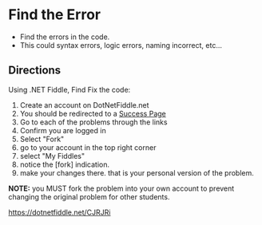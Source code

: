 # Find the Error
- Find the errors in the code. 
- This could syntax errors, logic errors, naming incorrect, etc...

## Directions
Using .NET Fiddle, Find Fix the code:

1. Create an account on DotNetFiddle.net
2. You should be redirected to a [Success Page](https://dotnetfiddle.net/SignUp/Success)
2. Go to each of the problems through the links
3. Confirm you are logged in
4. Select "Fork"
5. go to your account in the top right corner
6. select "My Fiddles"
7. notice the [fork] indication.
8. make your changes there. that is your personal version of the problem.

**NOTE:** you MUST fork the problem into your own account to prevent changing the original 
problem for other students.

https://dotnetfiddle.net/CJRJRi

